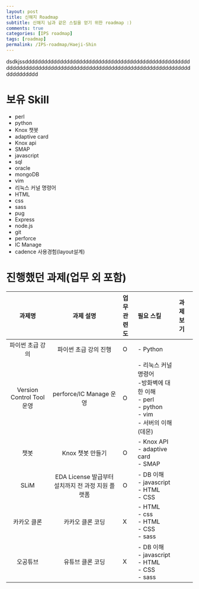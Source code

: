 ```yaml
---
layout: post
title: 신해지 Roadmap
subtitle: 신해지 님과 같은 스킬을 얻기 위한 roadmap :)
comments: true
categories: [IPS roadmap]
tags: [roadmap]
permalink: /IPS-roadmap/Haeji-Shin
---
```

dsdkjssdddddddddddddddddddddddddddddddddddddddddddddddddddddddddddddddddddddddddddddddddddddddddddddddddddddddddddddddddddddddd
# 보유 Skill
- perl
- python
- Knox 챗봇
- adaptive card
- Knox api
- SMAP
- javascript
- sql
- oracle
- mongoDB
- vim
- 리눅스 커널 명령어
- HTML
- css
- sass
- pug
- Express
- node.js
- git
- perforce
- IC Manage
- cadence 사용경험(layout설계)

# 진행했던 과제(업무 외 포함)

| 과제명 | 과제 설명 | 업무<br>관련도 | 필요 스킬 | 과제보기 |
| :---: |:---: | :---- | :--- |:--- |
| 파이썬 초급 강의 | 파이썬 초급 강의 진행 | O | - Python |  |
| Version Control Tool 운영 | perforce/IC Manage 운영 | O | - 리눅스 커널 명령어<br>-방화벽에 대한 이해<br>- perl<br>- python<br>- vim<br>- 서버의 이해(데몬) |  |
| 챗봇  | Knox 챗봇 만들기 | O | - Knox API<br>- adaptive card<br>- SMAP |  |
| SLiM  | EDA License 발급부터 설치까지 전 과정 지원 플랫폼 | O | - DB 이해<br>- javascript<br>- HTML<br>- CSS<br> |  |
| 카카오 클론  | 카카오 클론 코딩 | X | - HTML<br>- css<br>- HTML<br>- CSS<br>- sass<br> |  |
| 오공튜브  | 유튜브 클론 코딩 | X | - DB 이해<br>- javascript<br>- HTML<br>- CSS<br>- sass<br> |  |

